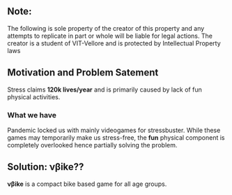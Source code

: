 ## Note:

The following is sole property of the creator of this property and any attempts to replicate in part or whole will be liable for legal actions. The creator is a student of VIT-Vellore and is protected by Intellectual Property laws


## Motivation and Problem Satement

Stress claims **120k lives/year** and is primarily caused by lack of fun physical activities. 

### What we have
Pandemic locked us with mainly videogames for stressbuster. While these games may temporarily make us stress-free, the **fun** physical component is completely overlooked hence partially solving the problem.

## Solution: νβike??

**νβike** is a compact bike based game for all age groups.
